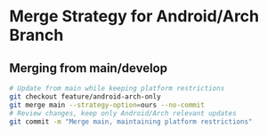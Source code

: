 # Merge Strategy for Android/Arch Branch

## Merging from main/develop
```bash
# Update from main while keeping platform restrictions
git checkout feature/android-arch-only
git merge main --strategy-option=ours --no-commit
# Review changes, keep only Android/Arch relevant updates
git commit -m "Merge main, maintaining platform restrictions"
